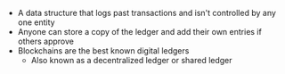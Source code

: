- A data structure that logs past transactions and isn't controlled by any one entity
- Anyone can store a copy of the ledger and add their own entries if others approve
- Blockchains are the best known digital ledgers
	- Also known as a decentralized ledger or shared ledger